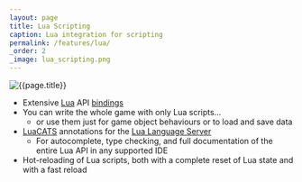 ```yaml
---
layout: page
title: Lua Scripting
caption: Lua integration for scripting
permalink: /features/lua/
_order: 2
_image: lua_scripting.png
---
```


![{{page.title}}](/img/features/{{page._image}})

- Extensive [Lua](http://lua.org/) API [bindings](/docs/lua_master)
- You can write the whole game with only Lua scripts...
  - or use them just for game object behaviours or to load and save data
- [LuaCATS](https://github.com/LuaCATS) annotations for the [Lua Language Server](https://github.com/LuaLS/lua-language-server)
  - For autocomplete, type checking, and full documentation of the entire Lua API in any supported IDE
- Hot-reloading of Lua scripts, both with a complete reset of Lua state and with a fast reload
